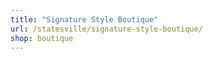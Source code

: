 ```yaml
---
title: "Signature Style Boutique"
url: /statesville/signature-style-boutique/
shop: boutique
---
```

